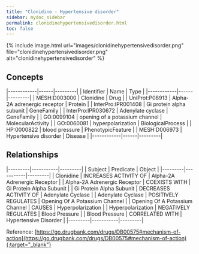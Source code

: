 ```yaml
---
title: "Clonidine - Hypertensive disorder"
sidebar: mydoc_sidebar
permalink: clonidinehypertensivedisorder.html
toc: false 
---
```


{% include image.html url="images/clonidinehypertensivedisorder.png" file="clonidinehypertensivedisorder.png" alt="clonidinehypertensivedisorder" %}

## Concepts

|------------|------|---------|
| Identifier | Name | Type    |
|------------|------|---------|
| MESH:D003000 | Clonidine | Drug |
| UniProt:P08913 | Alpha-2A adrenergic receptor | Protein |
| InterPro:IPR001408 | Gi protein alpha subunit | GeneFamily |
| InterPro:IPR030672 | Adenylate cyclase | GeneFamily |
| GO:0099104 | opening of a potassium channel | MolecularActivity |
| GO:0060081 | hyperpolarization | BiologicalProcess |
| HP:0000822 | blood pressure | PhenotypicFeature |
| MESH:D006973 | Hypertensive disorder | Disease |
|------------|------|---------|

## Relationships

|---------|-----------|---------|
| Subject | Predicate | Object  |
|---------|-----------|---------|
| Clonidine | INCREASES ACTIVITY OF | Alpha-2A Adrenergic Receptor |
| Alpha-2A Adrenergic Receptor | COEXISTS WITH | Gi Protein Alpha Subunit |
| Gi Protein Alpha Subunit | DECREASES ACTIVITY OF | Adenylate Cyclase |
| Adenylate Cyclase | POSITIVELY REGULATES | Opening Of A Potassium Channel |
| Opening Of A Potassium Channel | CAUSES | Hyperpolarization |
| Hyperpolarization | NEGATIVELY REGULATES | Blood Pressure |
| Blood Pressure | CORRELATED WITH | Hypertensive Disorder |
|---------|-----------|---------|

Reference: [https://go.drugbank.com/drugs/DB00575#mechanism-of-action](https://go.drugbank.com/drugs/DB00575#mechanism-of-action){:target="_blank"}